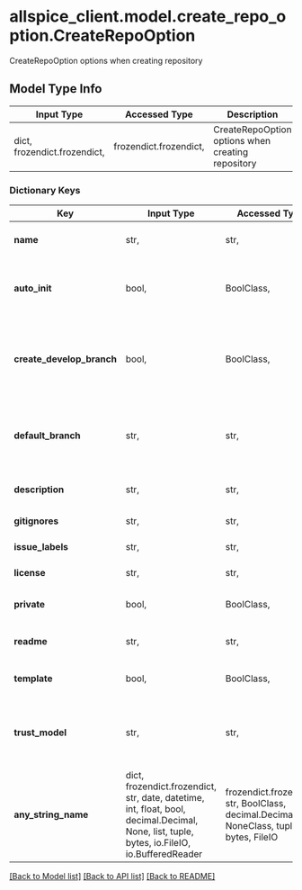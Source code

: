 # allspice_client.model.create_repo_option.CreateRepoOption

CreateRepoOption options when creating repository

## Model Type Info
Input Type | Accessed Type | Description | Notes
------------ | ------------- | ------------- | -------------
dict, frozendict.frozendict,  | frozendict.frozendict,  | CreateRepoOption options when creating repository | 

### Dictionary Keys
Key | Input Type | Accessed Type | Description | Notes
------------ | ------------- | ------------- | ------------- | -------------
**name** | str,  | str,  | Name of the repository to create | 
**auto_init** | bool,  | BoolClass,  | Whether the repository should be auto-initialized? | [optional] 
**create_develop_branch** | bool,  | BoolClass,  | Whether to initialize the repository with a secondary develop branch | [optional] 
**default_branch** | str,  | str,  | DefaultBranch of the repository (used when initializes and in template) | [optional] 
**description** | str,  | str,  | Description of the repository to create | [optional] 
**gitignores** | str,  | str,  | Gitignores to use | [optional] 
**issue_labels** | str,  | str,  | Label-Set to use | [optional] 
**license** | str,  | str,  | License to use | [optional] 
**private** | bool,  | BoolClass,  | Whether the repository is private | [optional] 
**readme** | str,  | str,  | Readme of the repository to create | [optional] 
**template** | bool,  | BoolClass,  | Whether the repository is template | [optional] 
**trust_model** | str,  | str,  | TrustModel of the repository | [optional] must be one of ["default", "collaborator", "committer", "collaboratorcommitter", ] 
**any_string_name** | dict, frozendict.frozendict, str, date, datetime, int, float, bool, decimal.Decimal, None, list, tuple, bytes, io.FileIO, io.BufferedReader | frozendict.frozendict, str, BoolClass, decimal.Decimal, NoneClass, tuple, bytes, FileIO | any string name can be used but the value must be the correct type | [optional]

[[Back to Model list]](../../README.md#documentation-for-models) [[Back to API list]](../../README.md#documentation-for-api-endpoints) [[Back to README]](../../README.md)

